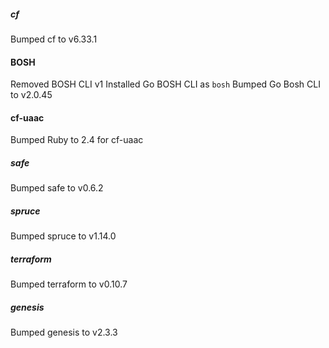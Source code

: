 
##### cf
Bumped cf to v6.33.1

#### BOSH
Removed BOSH CLI v1
Installed Go BOSH CLI as `bosh`
Bumped Go Bosh CLI to v2.0.45

#### cf-uaac
Bumped Ruby to 2.4 for cf-uaac

##### safe
Bumped safe to v0.6.2

##### spruce
Bumped spruce to v1.14.0

##### terraform
Bumped terraform to v0.10.7

##### genesis
Bumped genesis to v2.3.3
